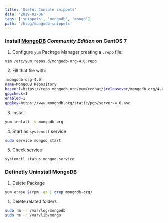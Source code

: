 ```yaml
---
title: 'Useful Console snippets'
date: '2019-02-06'
tags: ['snippets', 'mongodb', 'mongo']
path: '/blog/mongodb-snippets'
---
```


### Install [MongoDB](https://docs.mongodb.com/manual/tutorial/install-mongodb-on-red-hat/) _Community Edition_ on CentOS 7

1. Configure `yum` Package Manager creating a `.repo` file:

```bash
vim /etc/yum.repos.d/mongodb-org-4.0.repo　
```

2. Fill that file with:

```bash
[mongodb-org-4.0]
name=MongoDB Repository
baseurl=https://repo.mongodb.org/yum/redhat/$releasever/mongodb-org/4.0/x86_64/
gpgcheck=1
enabled=1
gpgkey=https://www.mongodb.org/static/pgp/server-4.0.asc
```

3. Install

```bash
yum install -y mongodb-org
```

4. Start as `systemctl` service

```bash
sudo service mongod start
```

5. Check service

```bash
systemctl status mongod.service
```

### Definetly Uninstall MongoDB

1. Delete Package

```bash
yum erase $(rpm -qa | grep mongodb-org)
```

1. Delete related folders

```bash
sudo rm -r /var/log/mongodb
sudo rm -r /var/lib/mongo
```
